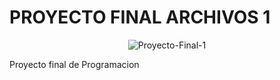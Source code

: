 ﻿# PROYECTO FINAL ARCHIVOS 1 

<div align="center">
  <img src="https://i.ibb.co/Wf16sZ0/Proyecto-Final-1.png" alt="Proyecto-Final-1" border="0">
</div>

Proyecto final de Programacion 